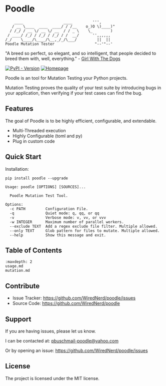 # Poodle
```text
    ____                  ____         ''',
   / __ \____  ____  ____/ / /__    o_)O \)____)"
  / /_/ / __ \/ __ \/ __  / / _ \    \_        )
 / ____/ /_/ / /_/ / /_/ / /  __/      '',,,,,,
/_/    \____/\____/\__,_/_/\___/         ||  ||
Poodle Mutation Tester                  "--'"--'
```

"A breed so perfect, so elegant, and so intelligent, that people decided to breed them with, well, everything." - [Girl With The Dogs](https://www.youtube.com/@GirlWithTheDogs)

[![PyPI - Version](https://img.shields.io/pypi/v/pytest-sort)](https://pypi.org/project/poodle)
[![Homepage](https://img.shields.io/badge/Homepage-github-white)](https://github.com/WiredNerd/poodle)

Poodle is an tool for Mutation Testing your Python projects.

Mutation Testing proves the quality of your test suite by introducing bugs in your application, then verifying if your test cases can find the bug.

## Features

The goal of Poodle is to be highly efficient, configurable, and extendable.

* Multi-Threaded execution
* Highly Configurable (toml and py)
* Plug in custom code

## Quick Start

Installation:

```
pip install poodle --upgrade
```

```
Usage: poodle [OPTIONS] [SOURCES]...

  Poodle Mutation Test Tool.

Options:
  -c PATH         Configuration File.
  -q              Quiet mode: q, qq, or qq
  -v              Verbose mode: v, vv, or vvv
  -w INTEGER      Maximum number of parallel workers.
  --exclude TEXT  Add a regex exclude file filter. Multiple allowed.
  --only TEXT     Glob pattern for files to mutate. Multiple allowed.
  --help          Show this message and exit.
```

## Table of Contents
```{toctree}
:maxdepth: 2
usage.md
mutation.md
```

## Contribute

- Issue Tracker: https://github.com/WiredNerd/poodle/issues
- Source Code: https://github.com/WiredNerd/poodle

## Support

If you are having issues, please let us know.

I can be contacted at: pbuschmail-poodle@yahoo.com

Or by opening an issue: https://github.com/WiredNerd/poodle/issues

## License

The project is licensed under the MIT license.